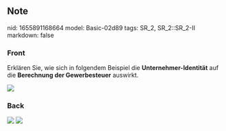 ## Note
nid: 1655891168664
model: Basic-02d89
tags: SR_2, SR_2::SR_2-II
markdown: false

### Front
Erklären Sie, wie sich in folgendem Beispiel die <b>Unternehmer-Identität</b> auf die <b>Berechnung der Gewerbesteuer</b> auswirkt.

<img src="paste-a4e4e111a8b2393a2557e057ae67924fa341d349.jpg">

### Back
<img src="paste-f06fa6ea3b46bd9802a7fec7210d8a705b49c71c.jpg">
<img src="paste-66100b194e35c93e0ab595c68345af59c3c5af64.jpg">
